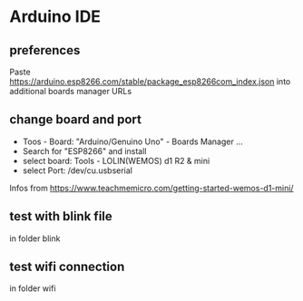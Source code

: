 # Arduino IDE
## preferences
Paste https://arduino.esp8266.com/stable/package_esp8266com_index.json into additional boards manager URLs
## change board and port
- Toos - Board: "Arduino/Genuino Uno" - Boards Manager ...
- Search for "ESP8266" and install
- select board: Tools - LOLIN(WEMOS) d1 R2 & mini
- select Port: /dev/cu.usbserial

Infos from https://www.teachmemicro.com/getting-started-wemos-d1-mini/

## test with blink file
in folder blink

## test wifi connection
in folder wifi
